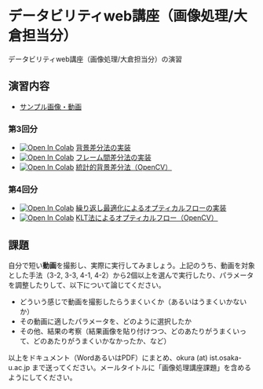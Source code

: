# データビリティweb講座（画像処理/大倉担当分）
データビリティweb講座（画像処理/大倉担当分）の演習

## 演習内容
- [サンプル画像・動画](https://drive.google.com/drive/folders/1vRglA8dPsKaqYOO066_IfzJtj18G045p?usp=sharing)

### 第3回分
- [![Open In Colab](https://colab.research.google.com/assets/colab-badge.svg)](https://colab.research.google.com/github/fumio125/datability_web/blob/master/3-1_bg_subtraction.ipynb) [背景差分法の実装](3-1_bg_subtraction.ipynb)
- [![Open In Colab](https://colab.research.google.com/assets/colab-badge.svg)](https://colab.research.google.com/github/fumio125/datability_web/blob/master/3-2_frame_subtraction.ipynb) [フレーム間差分法の実装](3-2_frame_subtraction.ipynb)
- [![Open In Colab](https://colab.research.google.com/assets/colab-badge.svg)](https://colab.research.google.com/github/fumio125/datability_web/blob/master/3-3_subtraction_opencv.ipynb) [統計的背景差分法（OpenCV）](3-3_subtraction_opencv.ipynb)

### 第4回分
- [![Open In Colab](https://colab.research.google.com/assets/colab-badge.svg)](https://colab.research.google.com/github/fumio125/datability_web/blob/master/4-1_optical_flow_iterative.ipynb) [繰り返し最適化によるオプティカルフローの実装](4-1_optical_flow_iterative.ipynb)
- [![Open In Colab](https://colab.research.google.com/assets/colab-badge.svg)](https://colab.research.google.com/github/fumio125/datability_web/blob/master/4-2_optical_flow_LK.ipynb) [KLT法によるオプティカルフロー（OpenCV）](4-2_optical_flow_LK.ipynb)


## 課題
自分で短い**動画**を撮影し、実際に実行してみましょう。上記のうち、動画を対象とした手法（3-2, 3-3, 4-1, 4-2）から2個以上を選んで実行したり、パラメータを調整したりして、以下について論じてください。
- どういう感じで動画を撮影したらうまくいくか（あるいはうまくいかないか）
- その動画に適したパラメータを、どのように選択したか
- その他、結果の考察（結果画像を貼り付けつつ、どのあたりがうまくいって、どのあたりがうまくいかなかったか、など）

以上をドキュメント（WordあるいはPDF）にまとめ、okura (at) ist.osaka-u.ac.jp まで送ってください。メールタイトルに「画像処理講座課題」を含めるようにしてください。